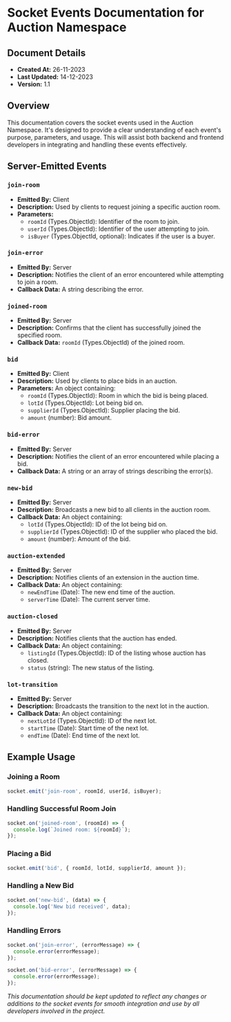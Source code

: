 # Socket Events Documentation for Auction Namespace

## Document Details

- **Created At:** 26-11-2023
- **Last Updated:** 14-12-2023
- **Version:** 1.1

## Overview

This documentation covers the socket events used in the Auction Namespace. It's designed to provide a clear understanding of each event's purpose, parameters, and usage. This will assist both backend and frontend developers in integrating and handling these events effectively.

## Server-Emitted Events

### `join-room`

- **Emitted By:** Client
- **Description:** Used by clients to request joining a specific auction room.
- **Parameters:**
  - `roomId` (Types.ObjectId): Identifier of the room to join.
  - `userId` (Types.ObjectId): Identifier of the user attempting to join.
  - `isBuyer` (Types.ObjectId, optional): Indicates if the user is a buyer.

### `join-error`

- **Emitted By:** Server
- **Description:** Notifies the client of an error encountered while attempting to join a room.
- **Callback Data:** A string describing the error.

### `joined-room`

- **Emitted By:** Server
- **Description:** Confirms that the client has successfully joined the specified room.
- **Callback Data:** `roomId` (Types.ObjectId) of the joined room.

### `bid`

- **Emitted By:** Client
- **Description:** Used by clients to place bids in an auction.
- **Parameters:** An object containing:
  - `roomId` (Types.ObjectId): Room in which the bid is being placed.
  - `lotId` (Types.ObjectId): Lot being bid on.
  - `supplierId` (Types.ObjectId): Supplier placing the bid.
  - `amount` (number): Bid amount.

### `bid-error`

- **Emitted By:** Server
- **Description:** Notifies the client of an error encountered while placing a bid.
- **Callback Data:** A string or an array of strings describing the error(s).

### `new-bid`

- **Emitted By:** Server
- **Description:** Broadcasts a new bid to all clients in the auction room.
- **Callback Data:** An object containing:
  - `lotId` (Types.ObjectId): ID of the lot being bid on.
  - `supplierId` (Types.ObjectId): ID of the supplier who placed the bid.
  - `amount` (number): Amount of the bid.

### `auction-extended`

- **Emitted By:** Server
- **Description:** Notifies clients of an extension in the auction time.
- **Callback Data:** An object containing:
  - `newEndTime` (Date): The new end time of the auction.
  - `serverTime` (Date): The current server time.

### `auction-closed`

- **Emitted By:** Server
- **Description:** Notifies clients that the auction has ended.
- **Callback Data:** An object containing:
  - `listingId` (Types.ObjectId): ID of the listing whose auction has closed.
  - `status` (string): The new status of the listing.

### `lot-transition`

- **Emitted By:** Server
- **Description:** Broadcasts the transition to the next lot in the auction.
- **Callback Data:** An object containing:
  - `nextLotId` (Types.ObjectId): ID of the next lot.
  - `startTime` (Date): Start time of the next lot.
  - `endTime` (Date): End time of the next lot.

## Example Usage

### Joining a Room

```javascript
socket.emit('join-room', roomId, userId, isBuyer);
```

### Handling Successful Room Join

```javascript
socket.on('joined-room', (roomId) => {
  console.log(`Joined room: ${roomId}`);
});
```

### Placing a Bid

```javascript
socket.emit('bid', { roomId, lotId, supplierId, amount });
```

### Handling a New Bid

```javascript
socket.on('new-bid', (data) => {
  console.log('New bid received', data);
});
```

### Handling Errors

```javascript
socket.on('join-error', (errorMessage) => {
  console.error(errorMessage);
});

socket.on('bid-error', (errorMessage) => {
  console.error(errorMessage);
});
```

*This documentation should be kept updated to reflect any changes or additions to the socket events for smooth integration and use by all developers involved in the project.*
